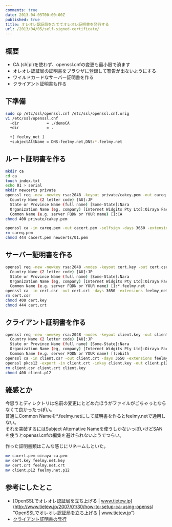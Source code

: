 ```yaml
---
comments: true
date: 2013-04-05T00:00:00Z
published: true
title: オレオレ認証局をたててオレオレ証明書を発行する
url: /2013/04/05/self-signed-certificate/
---
```


## 概要
- CA.(sh|pl)を使わず、openssl.cnfの変更も最小限で済ます
- オレオレ認証局の証明書をブラウザに登録して警告が出ないようにする
- ワイルドカードなサーバー証明書を作る
- クライアント証明書も作る

## 下準備
``` sh
sudo cp /etc/ssl/openssl.cnf /etc/ssl/openssl.cnf.orig
vi /etc/ssl/openssl.cnf
  -dir            = ./demoCA
  +dir            = .

  +[ feelmy_net ]
  +subjectAltName = DNS:feelmy.net,DNS:*.feelmy.net
```

## ルート証明書を作る
``` sh
mkdir ca
cd ca
touch index.txt
echo 01 > serial
mkdir newcerts private
openssl req -new -newkey rsa:2048 -keyout private/cakey.pem -out careq.pem
  Country Name (2 letter code) [AU]:JP
  State or Province Name (full name) [Some-State]:Nara
  Organization Name (eg, company) [Internet Widgits Pty Ltd]:Oiraya Factory
  Common Name (e.g. server FQDN or YOUR name) []:CA
chmod 400 private/cakey.pem

openssl ca -in careq.pem -out cacert.pem -selfsign -days 3650 -extensions v3_ca -batch
rm careq.pem
chmod 444 cacert.pem newcerts/01.pem
```

## サーバー証明書を作る
``` sh
openssl req -new -newkey rsa:2048 -nodes -keyout cert.key -out cert.csr
  Country Name (2 letter code) [AU]:JP
  State or Province Name (full name) [Some-State]:Nara
  Organization Name (eg, company) [Internet Widgits Pty Ltd]:Oiraya Factory
  Common Name (e.g. server FQDN or YOUR name) []:*.feelmy.net
openssl ca -in cert.csr -out cert.crt -days 3650 -extensions feelmy_net -batch
rm cert.csr
chmod 400 cert.key
chmod 444 cert.crt
```

## クライアント証明書を作る
``` sh
openssl req -new -newkey rsa:2048 -nodes -keyout client.key -out client.csr
  Country Name (2 letter code) [AU]:JP
  State or Province Name (full name) [Some-State]:Nara
  Organization Name (eg, company) [Internet Widgits Pty Ltd]:Oiraya Factory
  Common Name (e.g. server FQDN or YOUR name) []:ebith
openssl ca -in client.csr -out client.crt -days 3650 -extensions feelmy_net -batch
openssl pkcs12 -export -in client.crt -inkey client.key -out client.p12
rm client.csr client.crt client.key
chmod 400 client.p12
```

## 雑感とか
今思うとディレクトリは名前の変更にとどめたほうがファイルがごちゃっとならなくて良かったっぽい。  
普通にCommon Nameを\*.feelmy.netにして証明書を作るとfeelmy.netで通用しない。  
それを突破するにはSubject Alternative Nameを使うしかないっぽいけどSANを使うとopenssl.cnfの編集を避けられないようでつらい。  

作った証明書類はこんな感じにリネームしといた。
``` sh
mv cacert.pem oiraya-ca.pem
mv cert.key feelmy.net.key
mv cert.crt feelmy.net.crt
mv client.p12 feelmy.net.p12
```

## 参考にしたとこ
- [OpenSSLでオレオレ認証局を立ち上げる | www.tietew.jp](http://www.tietew.jp/2007/01/30/how-to-setup-ca-using-openssl "OpenSSLでオレオレ認証局を立ち上げる | www.tietew.jp")
- [クライアント証明書の発行](http://www.daily-labo.com/ygg16_3.html "クライアント証明書の発行")
